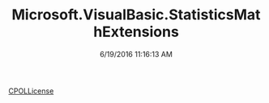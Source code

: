 ﻿---
title: Microsoft.VisualBasic.StatisticsMathExtensions
date: 6/19/2016 11:16:13 AM
---

[CPOLLicense](T-Microsoft.VisualBasic.StatisticsMathExtensions.CPOLLicense.html)
